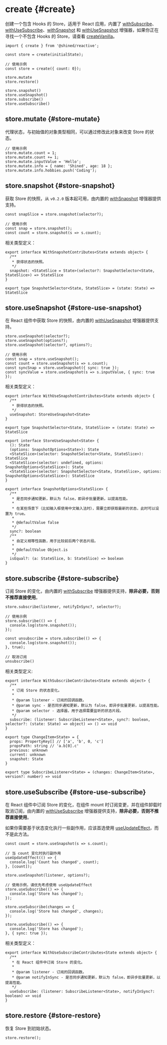 # create {#create}

创建一个包含 Hooks 的 Store，适用于 React 应用，内置了 [withSubscribe](/guide/enhancers/builtins/with-subscribe)、[withUseSubscribe](/guide/enhancers/builtins/with-use-subscribe)、[withSnapshot](/guide/enhancers/builtins/with-snapshot) 和 [withUseSnapshot](/guide/enhancers/builtins/with-use-snapshot) 增强器，如果你正在寻找一个不包含 Hooks 的 Store，请查看 [createVanilla](/reference/basic/create-vanilla#create-vanilla)。

```tsx
import { create } from '@shined/reactive';

const store = create(initialState);

// 使用示例
const store = create({ count: 0});

store.mutate
store.restore()

store.snapshot()
store.useSnapshot()
store.subscribe()
store.useSubscribe()
```

## store.mutate {#store-mutate}

代理状态，与初始值的对象类型相同，可以通过修改此对象来改变 Store 的状态。

```tsx
// 使用示例
store.mutate.count = 1;
store.mutate.count += 1;
store.mutate.inputValue = 'Hello';
store.mutate.info = { name: 'Shined', age: 18 };
store.mutate.info.hobbies.push('Coding');
```

## store.snapshot {#store-snapshot}

获取 Store 的快照，从 `v0.2.0` 版本起可用，由内置的 [withSnapshot](/guide/enhancers/builtins/with-snapshot) 增强器提供支持。

```tsx
const snapSlice = store.snapshot(selector?);

// 使用示例
const snap = store.snapshot();
const count = store.snapshot(s => s.count);
```

相关类型定义：

```tsx
export interface WithSnapshotContributes<State extends object> {
  /**
   * 获得状态的快照。
   */
  snapshot: <StateSlice = State>(selector?: SnapshotSelector<State, StateSlice>) => StateSlice
}

export type SnapshotSelector<State, StateSlice> = (state: State) => StateSlice
```

## store.useSnapshot {#store-use-snapshot}

在 React 组件中获取 Store 的快照，由内置的 [withUseSnapshot](/guide/enhancers/builtins/with-use-snapshot) 增强器提供支持。


```tsx
store.useSnapshot(selector?);
store.useSnapshot(options?);
store.useSnapshot(selector?, options?);

// 使用示例
const snap = store.useSnapshot();
const count = store.useSnapshot(s => s.count);
const syncSnap = store.useSnapshot({ sync: true });
const syncValue = store.useSnapshot(s => s.inputValue, { sync: true });
```

相关类型定义：

```tsx
export interface WithUseSnapshotContributes<State extends object> {
  /**
   * 获得状态的快照。
   */
  useSnapshot: StoreUseSnapshot<State>
}

export type SnapshotSelector<State, StateSlice> = (state: State) => StateSlice

export interface StoreUseSnapshot<State> {
  (): State
  (options: SnapshotOptions<State>): State
  <StateSlice>(selector: SnapshotSelector<State, StateSlice>): StateSlice
  <StateSlice>(selector: undefined, options: SnapshotOptions<StateSlice>): State
  <StateSlice>(selector: SnapshotSelector<State, StateSlice>, options: SnapshotOptions<StateSlice>): StateSlice
}

export interface SnapshotOptions<StateSlice> {
  /**
   * 是否同步通知更新，默认为 false，即异步批量更新，以提高性能。
   * 
   * 在某些场景下（比如输入框使用中文输入法时），需要立即获取最新的状态，此时可以设置为 true。
   * 
   * @defaultValue false
   */
  sync?: boolean
  /**
   * 自定义相等性函数，用于比较前后两个状态片段。
   * 
   * @defaultValue Object.is
   */
  isEqual?: (a: StateSlice, b: StateSlice) => boolean
}
```

## store.subscribe {#store-subscribe}

订阅 Store 的变化，由内置的 [withSubscribe](/guide/enhancers/builtins/with-subscribe) 增强器提供支持，**除非必要，否则不推荐直接使用**。

```tsx
store.subscribe(listener, notifyInSync?, selector?);

// 使用示例
store.subscribe(() => {
  console.log(store.snapshot());
});

const unsubscribe = store.subscribe(() => {
  console.log(store.snapshot());
}, true);

// 取消订阅
unsubscribe()
```

相关类型定义:

```tsx
export interface WithSubscribeContributes<State extends object> {
  /**
   * 订阅 Store 的状态变化。
   *
   * @param listener - 订阅的回调函数。
   * @param sync - 是否同步通知更新，默认为 false，即异步批量更新，以提高性能。
   * @param selector - 选择器，用于选择需要监听的状态片段。
   */
  subscribe: (listener: SubscribeListener<State>, sync?: boolean, selector?: (state: State) => object) => () => void
}

export type ChangeItem<State> = {
  props: PropertyKey[] // ['a', 'b', 0, 'c']
  propsPath: string // 'a.b[0].c'
  previous: unknown
  current: unknown
  snapshot: State
}

export type SubscribeListener<State> = (changes: ChangeItem<State>, version?: number) => void
```

## store.useSubscribe {#store-use-subscribe}

在 React 组件中订阅 Store 的变化，在组件 mount 时订阅变更，并在组件卸载时取消订阅，由内置的 [withUseSubscribe](/guide/enhancers/builtins/with-use-subscribe) 增强器提供支持，**除非必要，否则不推荐直接使用**。

如果你需要基于状态变化执行一些副作用，应该首选使用 [useUpdateEffect](http://sheinsight.github.io/react-use/reference/use-update-effect)，而不是此方法。

```tsx
const count = store.useSnapshot(s => s.count);

// 当 count 变化时执行副作用
useUpdateEffect(() => {
  console.log('Count has changed', count);
}, [count]);
```

```tsx
store.useSnapshot(listener, options?);

// 使用示例，请优先考虑使用 useUpdateEffect
store.useSubscribe(() => {
  console.log('Store has changed');
});

store.useSubscribe(changes => {
  console.log('Store has changed', changes);
});

store.useSubscribe(() => {
  console.log('Store has changed');
}, { sync: true });
```

相关类型定义：

```tsx
export interface WithUseSubscribeContributes<State extends object> {
  /**
   * 在 React 组件中订阅 Store 的变化。
   *
   * @param listener - 订阅的回调函数。
   * @param notifyInSync - 是否同步通知更新，默认为 false，即异步批量更新，以提高性能。
   */
  useSubscribe: (listener: SubscribeListener<State>, notifyInSync?: boolean) => void
}
```

## store.restore {#store-restore}

恢复 Store 到初始状态。

```tsx
store.restore();
```
